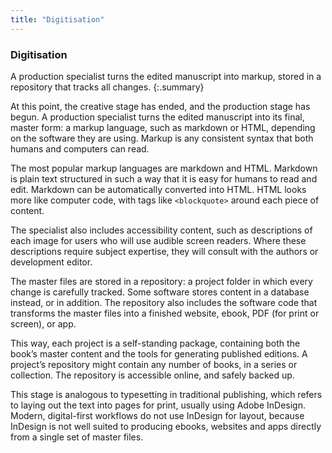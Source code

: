 ```yaml
---
title: "Digitisation"
---
```


### Digitisation

A production specialist turns the edited manuscript into markup, stored in a repository that tracks all changes.
{:.summary}

At this point, the creative stage has ended, and the production stage has begun. A production specialist turns the edited manuscript into its final, master form: a markup language, such as markdown or HTML, depending on the software they are using. Markup is any consistent syntax that both humans and computers can read.

The most popular markup languages are markdown and HTML. Markdown is plain text structured in such a way that it is easy for humans to read and edit. Markdown can be automatically converted into HTML. HTML looks more like computer code, with tags like `<blockquote>` around each piece of content.

The specialist also includes accessibility content, such as descriptions of each image for users who will use audible screen readers. Where these descriptions require subject expertise, they will consult with the authors or development editor.

The master files are stored in a repository: a project folder in which every change is carefully tracked. Some software stores content in a database instead, or in addition. The repository also includes the software code that transforms the master files into a finished website, ebook, PDF (for print or screen), or app.

This way, each project is a self-standing package, containing both the book’s master content and the tools for generating published editions. A project’s repository might contain any number of books, in a series or collection. The repository is accessible online, and safely backed up.

This stage is analogous to typesetting in traditional publishing, which refers to laying out the text into pages for print, usually using Adobe InDesign. Modern, digital-first workflows do not use InDesign for layout, because InDesign is not well suited to producing ebooks, websites and apps directly from a single set of master files.
